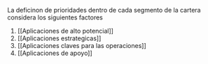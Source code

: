 
La deficinon de prioridades dentro de cada segmento de la cartera considera los siguientes factores

1. [[Aplicaciones de alto potencial]]
2. [[Aplicaciones estrategicas]]
3. [[Aplicaciones claves para las operaciones]]
4. [[Aplicaciones de apoyo]]

